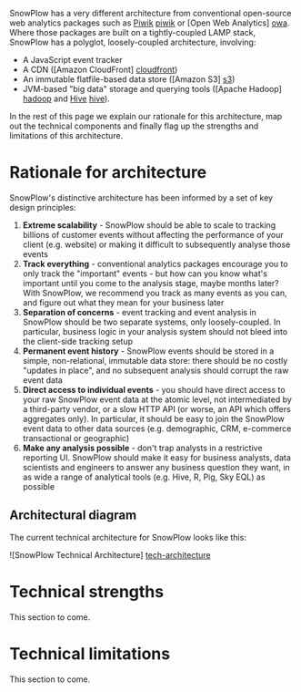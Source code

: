 SnowPlow has a very different architecture from conventional open-source web analytics packages such as [Piwik] [piwik] or [Open Web Analytics] [owa]. Where those packages are built on a tightly-coupled LAMP stack, SnowPlow has a polyglot, loosely-coupled architecture, involving:

* A JavaScript event tracker
* A CDN ([Amazon CloudFront] [cloudfront])
* An immutable flatfile-based data store ([Amazon S3] [s3])
* JVM-based "big data" storage and querying tools ([Apache Hadoop] [hadoop] and [Hive] [hive]).

In the rest of this page we explain our rationale for this architecture, map out the technical components and finally flag up the strengths and limitations of this architecture.

# Rationale for architecture

SnowPlow's distinctive architecture has been informed by a set of key design principles:

1. **Extreme scalability** - SnowPlow should be able to scale to tracking billions of customer events without affecting the performance of your client (e.g. website) or making it difficult to subsequently analyse those events
2. **Track everything** - conventional analytics packages encourage you to only track the "important" events - but how can you know what's important until you come to the analysis stage, maybe months later? With SnowPlow, we recommend you track as many events as you can, and figure out what they mean for your business later
3. **Separation of concerns** - event tracking and event analysis in SnowPlow should be two separate systems, only loosely-coupled. In particular, business logic in your analysis system should not bleed into the client-side tracking setup
4. **Permanent event history** - SnowPlow events should be stored in a simple, non-relational, immutable data store: there should be no costly "updates in place", and no subsequent analysis should corrupt the raw event data
5. **Direct access to individual events** - you should have direct access to your raw SnowPlow event data at the atomic level, not intermediated by a third-party vendor, or a slow HTTP API (or worse, an API which offers aggregates only). In particular, it should be easy to join the SnowPlow event data to other data sources (e.g. demographic, CRM, e-commerce transactional or geographic)
6. **Make any analysis possible** - don't trap analysts in a restrictive reporting UI. SnowPlow should make it easy for business analysts, data scientists and engineers to answer any business question they want, in as wide a range of analytical tools (e.g. Hive, R, Pig, Sky EQL) as possible

## Architectural diagram

The current technical architecture for SnowPlow looks like this:

![SnowPlow Technical Architecture] [tech-architecture]

[tech-architecture]: /snowplow/snowplow/wiki/about-snowplow/images/snowplow-tech-architecture.jpg

# Technical strengths

This section to come.

# Technical limitations

This section to come.

[piwik]: http://piwik.org/
[owa]: http://www.openwebanalytics.com/
[cloudfront]: http://aws.amazon.com/cloudfront/
[s3]: http://aws.amazon.com/s3/
[hadoop]: http://hadoop.apache.org/
[hive]: http://hive.apache.org/